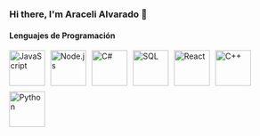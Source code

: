 ### Hi there, I'm Araceli Alvarado 👋

#### Lenguajes de Programación

<div style="display: flex; flex-wrap: wrap; gap: 10px; align-items: center;">
  <img src="https://img.icons8.com/color/48/000000/javascript.png" alt="JavaScript" width="64"/>
  <img src="https://img.icons8.com/color/48/000000/nodejs.png" alt="Node.js" width="64"/>
  <img src="https://img.icons8.com/color/48/000000/c-sharp-logo.png" alt="C#" width="64"/>
  <img src="https://img.icons8.com/color/48/000000/sql.png" alt="SQL" width="64"/>
  <img src="https://img.icons8.com/color/48/000000/react-native.png" alt="React" width="64"/>
  <img src="https://img.icons8.com/color/48/000000/c-plus-plus-logo.png" alt="C++" width="64"/>
  <img src="https://img.icons8.com/color/48/000000/python.png" alt="Python" width="64"/>
</div>



